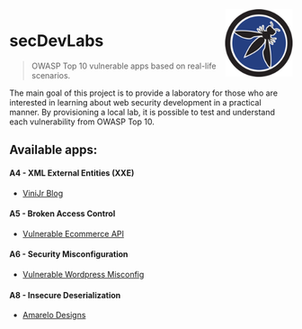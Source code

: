 <img src="images/owasp-logo.jpg" align="right" height="120" />

# secDevLabs
  > OWASP Top 10 vulnerable apps based on real-life scenarios.

The main goal of this project is to provide a laboratory for those who are interested in learning about web security development in a practical manner. By provisioning a local lab, it is possible to test and understand each vulnerability from OWASP Top 10.

## Available apps:
 
#### A4 - XML External Entities (XXE)
* [ViniJr Blog](a4-xxe-vinijr)

#### A5 - Broken Access Control 
* [Vulnerable Ecommerce API](a5-ecommerce-api)

#### A6 - Security Misconfiguration 
* [Vulnerable Wordpress Misconfig](a6-misconfig-wordpress)

#### A8 - Insecure Deserialization 
* [Amarelo Designs](a8-amarelo-designs)